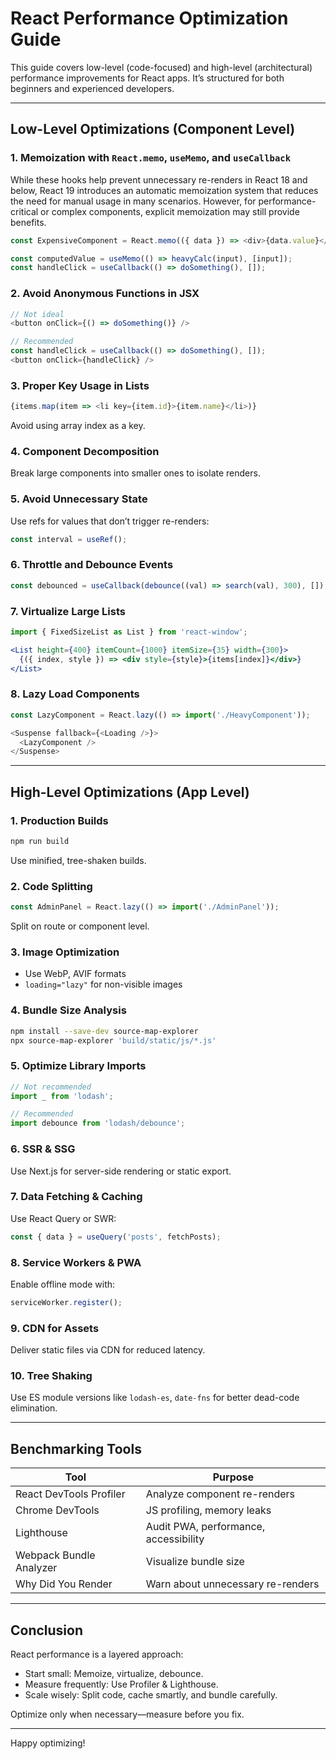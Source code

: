 # React Performance Optimization Guide

This guide covers low-level (code-focused) and high-level (architectural) performance improvements for React apps. It’s structured for both beginners and experienced developers.

---

## Low-Level Optimizations (Component Level)

### 1. Memoization with `React.memo`, `useMemo`, and `useCallback`
While these hooks help prevent unnecessary re-renders in React 18 and below, React 19 introduces an automatic memoization system that reduces the need for manual usage in many scenarios. However, for performance-critical or complex components, explicit memoization may still provide benefits.

```js
const ExpensiveComponent = React.memo(({ data }) => <div>{data.value}</div>);

const computedValue = useMemo(() => heavyCalc(input), [input]);
const handleClick = useCallback(() => doSomething(), []);
```

### 2. Avoid Anonymous Functions in JSX
```js
// Not ideal
<button onClick={() => doSomething()} />

// Recommended
const handleClick = useCallback(() => doSomething(), []);
<button onClick={handleClick} />
```

### 3. Proper Key Usage in Lists
```js
{items.map(item => <li key={item.id}>{item.name}</li>)}
```
Avoid using array index as a key.

### 4. Component Decomposition
Break large components into smaller ones to isolate renders.

### 5. Avoid Unnecessary State
Use refs for values that don’t trigger re-renders:
```js
const interval = useRef();
```

### 6. Throttle and Debounce Events
```js
const debounced = useCallback(debounce((val) => search(val), 300), []);
```

### 7. Virtualize Large Lists
```jsx
import { FixedSizeList as List } from 'react-window';

<List height={400} itemCount={1000} itemSize={35} width={300}>
  {({ index, style }) => <div style={style}>{items[index]}</div>}
</List>
```

### 8. Lazy Load Components
```js
const LazyComponent = React.lazy(() => import('./HeavyComponent'));

<Suspense fallback={<Loading />}>
  <LazyComponent />
</Suspense>
```

---

## High-Level Optimizations (App Level)

### 1. Production Builds
```bash
npm run build
```
Use minified, tree-shaken builds.

### 2. Code Splitting
```js
const AdminPanel = React.lazy(() => import('./AdminPanel'));
```
Split on route or component level.

### 3. Image Optimization
- Use WebP, AVIF formats
- `loading="lazy"` for non-visible images

### 4. Bundle Size Analysis
```bash
npm install --save-dev source-map-explorer
npx source-map-explorer 'build/static/js/*.js'
```

### 5. Optimize Library Imports
```js
// Not recommended
import _ from 'lodash';

// Recommended
import debounce from 'lodash/debounce';
```

### 6. SSR & SSG
Use Next.js for server-side rendering or static export.

### 7. Data Fetching & Caching
Use React Query or SWR:
```js
const { data } = useQuery('posts', fetchPosts);
```

### 8. Service Workers & PWA
Enable offline mode with:
```js
serviceWorker.register();
```

### 9. CDN for Assets
Deliver static files via CDN for reduced latency.

### 10. Tree Shaking
Use ES module versions like `lodash-es`, `date-fns` for better dead-code elimination.

---

## Benchmarking Tools

| Tool | Purpose |
|------|---------|
| React DevTools Profiler | Analyze component re-renders |
| Chrome DevTools | JS profiling, memory leaks |
| Lighthouse | Audit PWA, performance, accessibility |
| Webpack Bundle Analyzer | Visualize bundle size |
| Why Did You Render | Warn about unnecessary re-renders |

---

## Conclusion

React performance is a layered approach:
- Start small: Memoize, virtualize, debounce.
- Measure frequently: Use Profiler & Lighthouse.
- Scale wisely: Split code, cache smartly, and bundle carefully.

Optimize only when necessary—measure before you fix.

---

Happy optimizing!

